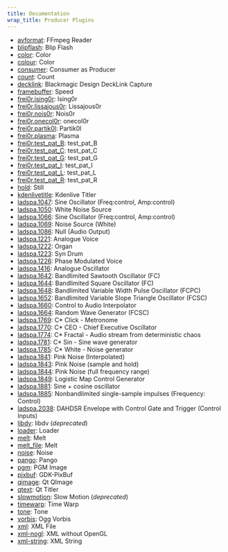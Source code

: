 ```yaml
---
title: Documentation
wrap_title: Producer Plugins
---
```

* [avformat](../ProducerAvformat/): FFmpeg Reader
* [blipflash](../ProducerBlipflash/): Blip Flash
* [color](../ProducerColor/): Color
* [colour](../ProducerColour/): Color
* [consumer](../ProducerConsumer/): Consumer as Producer
* [count](../ProducerCount/): Count
* [decklink](../ProducerDecklink/): Blackmagic Design DeckLink Capture
* [framebuffer](../ProducerFramebuffer/): Speed
* [frei0r.ising0r](../ProducerFrei0r-ising0r/): Ising0r
* [frei0r.lissajous0r](../ProducerFrei0r-lissajous0r/): Lissajous0r
* [frei0r.nois0r](../ProducerFrei0r-nois0r/): Nois0r
* [frei0r.onecol0r](../ProducerFrei0r-onecol0r/): onecol0r
* [frei0r.partik0l](../ProducerFrei0r-partik0l/): Partik0l
* [frei0r.plasma](../ProducerFrei0r-plasma/): Plasma
* [frei0r.test_pat_B](../ProducerFrei0r-test_pat_b/): test_pat_B
* [frei0r.test_pat_C](../ProducerFrei0r-test_pat_c/): test_pat_C
* [frei0r.test_pat_G](../ProducerFrei0r-test_pat_g/): test_pat_G
* [frei0r.test_pat_I](../ProducerFrei0r-test_pat_i/): test_pat_I
* [frei0r.test_pat_L](../ProducerFrei0r-test_pat_l/): test_pat_L
* [frei0r.test_pat_R](../ProducerFrei0r-test_pat_r/): test_pat_R
* [hold](../ProducerHold/): Still
* [kdenlivetitle](../ProducerKdenlivetitle/): Kdenlive Titler
* [ladspa.1047](../ProducerLadspa-1047/): Sine Oscillator (Freq:control, Amp:control)
* [ladspa.1050](../ProducerLadspa-1050/): White Noise Source
* [ladspa.1066](../ProducerLadspa-1066/): Sine Oscillator (Freq:control, Amp:control)
* [ladspa.1069](../ProducerLadspa-1069/): Noise Source (White)
* [ladspa.1086](../ProducerLadspa-1086/): Null (Audio Output)
* [ladspa.1221](../ProducerLadspa-1221/): Analogue Voice
* [ladspa.1222](../ProducerLadspa-1222/): Organ
* [ladspa.1223](../ProducerLadspa-1223/): Syn Drum
* [ladspa.1226](../ProducerLadspa-1226/): Phase Modulated Voice
* [ladspa.1416](../ProducerLadspa-1416/): Analogue Oscillator
* [ladspa.1642](../ProducerLadspa-1642/): Bandlimited Sawtooth Oscillator (FC)
* [ladspa.1644](../ProducerLadspa-1644/): Bandlimited Square Oscillator (FC)
* [ladspa.1648](../ProducerLadspa-1648/): Bandlimited Variable Width Pulse Oscillator (FCPC)
* [ladspa.1652](../ProducerLadspa-1652/): Bandlimited Variable Slope Triangle Oscillator (FCSC)
* [ladspa.1660](../ProducerLadspa-1660/): Control to Audio Interpolator
* [ladspa.1664](../ProducerLadspa-1664/): Random Wave Generator (FCSC)
* [ladspa.1769](../ProducerLadspa-1769/): C* Click - Metronome
* [ladspa.1770](../ProducerLadspa-1770/): C* CEO - Chief Executive Oscillator
* [ladspa.1774](../ProducerLadspa-1774/): C* Fractal - Audio stream from deterministic chaos
* [ladspa.1781](../ProducerLadspa-1781/): C* Sin - Sine wave generator
* [ladspa.1785](../ProducerLadspa-1785/): C* White - Noise generator
* [ladspa.1841](../ProducerLadspa-1841/): Pink Noise (Interpolated)
* [ladspa.1843](../ProducerLadspa-1843/): Pink Noise (sample and hold)
* [ladspa.1844](../ProducerLadspa-1844/): Pink Noise (full frequency range)
* [ladspa.1849](../ProducerLadspa-1849/): Logistic Map Control Generator
* [ladspa.1881](../ProducerLadspa-1881/): Sine + cosine oscillator
* [ladspa.1885](../ProducerLadspa-1885/): Nonbandlimited single-sample impulses (Frequency: Control)
* [ladspa.2038](../ProducerLadspa-2038/): DAHDSR Envelope with Control Gate and Trigger (Control Inputs)
* [libdv](../ProducerLibdv/): libdv (*deprecated*)
* [loader](../ProducerLoader/): Loader
* [melt](../ProducerMelt/): Melt
* [melt_file](../ProducerMelt_file/): Melt
* [noise](../ProducerNoise/): Noise
* [pango](../ProducerPango/): Pango
* [pgm](../ProducerPgm/): PGM Image
* [pixbuf](../ProducerPixbuf/): GDK-PixBuf
* [qimage](../ProducerQimage/): Qt QImage
* [qtext](../ProducerQtext/): Qt Titler
* [slowmotion](../ProducerSlowmotion/): Slow Motion (*deprecated*)
* [timewarp](../ProducerTimewarp/): Time Warp
* [tone](../ProducerTone/): Tone
* [vorbis](../ProducerVorbis/): Ogg Vorbis
* [xml](../ProducerXml/): XML File
* [xml-nogl](../ProducerXml-nogl/): XML without OpenGL
* [xml-string](../ProducerXml-string/): XML String
